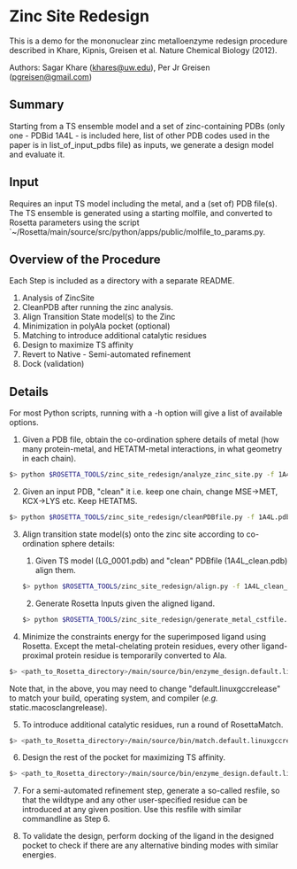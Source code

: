 # Zinc Site Redesign

This is a demo for the mononuclear zinc metalloenzyme redesign procedure described in Khare, Kipnis, Greisen et al. Nature Chemical Biology (2012).

Authors: Sagar Khare (khares@uw.edu), Per Jr Greisen (pgreisen@gmail.com)

## Summary

Starting from a TS ensemble model and a set of zinc-containing PDBs (only one - PDBid 1A4L - is included here, list of other PDB codes used in the paper is in list\_of\_input\_pdbs file) as inputs, we generate a design model and evaluate it. 

## Input

Requires an input TS model including the metal, and a (set of) PDB file(s). The TS ensemble is generated using a starting molfile, and converted to Rosetta parameters using the script `~/Rosetta/main/source/src/python/apps/public/molfile_to_params.py.

## Overview of the Procedure

Each Step is included as a directory with a separate README.

1.	Analysis of ZincSite
2. 	CleanPDB after running the zinc analysis. 
3.	Align Transition State model(s) to the Zinc
4.	Minimization in polyAla pocket (optional)
5.	Matching to introduce additional catalytic residues
6.	Design to maximize TS affinity
7.	Revert to Native - Semi-automated refinement
8. 	Dock (validation)

## Details

For most Python scripts, running with a -h option will give a list of available options.

1. Given a PDB file, obtain the co-ordination sphere details of metal (how many protein-metal, and HETATM-metal interactions, in what geometry in each chain).

```bash
$> python $ROSETTA_TOOLS/zinc_site_redesign/analyze_zinc_site.py -f 1A4L.pdb
```

2. Given an input PDB, "clean" it i.e. keep one chain, change MSE->MET, KCX->LYS etc. Keep HETATMS.

```bash
$> python $ROSETTA_TOOLS/zinc_site_redesign/cleanPDBfile.py -f 1A4L.pdb
```

3. Align transition state model(s) onto the zinc site according to co-ordination sphere details: 

	1. Given TS model (LG_0001.pdb) and "clean" PDBfile (1A4L_clean.pdb) align them.

	```bash
	$> python $ROSETTA_TOOLS/zinc_site_redesign/align.py -f 1A4L_clean_A.pdb -l LG_0001.pdb
	```

	2. Generate Rosetta Inputs given the aligned ligand.

	```bash
	$> python $ROSETTA_TOOLS/zinc_site_redesign/generate_metal_cstfile.py -f 1A4L_clean_A.pdb -m ZN -a aligned_ligand.pdb
	```

4. Minimize the constraints energy for the superimposed ligand using Rosetta. Except the metal-chelating protein residues, every other ligand-proximal protein residue is temporarily converted to Ala.

```bash
$> <path_to_Rosetta_directory>/main/source/bin/enzyme_design.default.linuxgccrelease @optcst.flags -linmem_ig 10 -in:file::s rosetta_cst.pdb
```

Note that, in the above, you may need to change "default.linuxgccrelease" to match your build, operating system, and compiler (*e.g.* static.macosclangrelease).

5. To introduce additional catalytic residues, run a round of RosettaMatch.

```bash
$> <path_to_Rosetta_directory>/main/source/bin/match.default.linuxgccrelease @general_matching.flags @scaf.flags @subs.flags  -linmem_ig 10 -in:file::s 1A4LA_clean_r.pdb
```

6. Design the rest of the pocket for maximizing TS affinity.

```bash
$> <path_to_Rosetta_directory>/main/source/bin/enzyme_design.default.linuxgccrelease @enzdes.flags -correct -linmem_ig 10 -in:file::s <file_from_matching.pdb> > design.log &
```

7. For a semi-automated refinement step, generate a so-called resfile, so that the wildtype and any other user-specified residue can be introduced at any given position. Use this resfile with similar commandline as Step 6.

8. To validate the design, perform docking of the ligand in the designed pocket to check if there are any alternative binding modes with similar energies.
